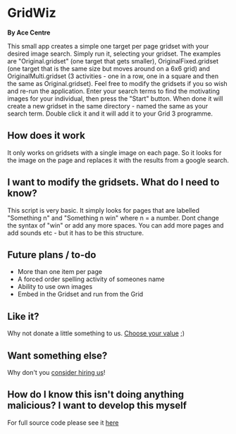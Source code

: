 # GridWiz

**By Ace Centre**

This small app creates a simple one target per page gridset with your desired image search. Simply run it, selecting your gridset. The examples are "Original.gridset" (one target that gets smaller), OriginalFixed.gridset (one target that is the same size but moves around on a 6x6 grid) and OriginalMulti.gridset (3 activities - one in a row, one in a square and then the same as Original.gridset). Feel free to modify the gridsets if you so wish and re-run the application. Enter your search terms to find the motivating images for your individual, then press the "Start" button. When done it will create a new gridset in the same directory - named the same as your search term. Double click it and it will add it to your Grid 3 programme. 

## How does it work

It only works on gridsets with a single image on each page. So it looks for the image on the page and replaces it with the results from a google search. 

## I want to modify the gridsets. What do I need to know?

This script is very basic. It simply looks for pages that are labelled "Something n" and "Something n win" where n = a number. Dont change the syntax of "win" or add any more spaces. You can add more pages and add sounds etc - but it has to be this structure. 


## Future plans / to-do

- More than one item per page
- A forced order spelling activity of someones name
- Ability to use own images
- Embed in the Gridset and run from the Grid

## Like it? 

Why not donate a little something to us. [Choose your value](https://donate.justgiving.com/donation-amount?uri=aHR0cHM6Ly9kb25hdGUtYXBpLmp1c3RnaXZpbmcuY29tL2FwaS9kb25hdGlvbnMvNmM2ODNlNzFlMTczNGJhZmJlMDIyODY3MmZlMjUzN2Q=) ;) 


## Want something else? 

Why don't you [consider hiring us](https://acecentre.org.uk/services/engineering/)! 


## How do I know this isn't doing anything malicious? I want to develop this myself 

For full source code please see it [here](https://gist.github.com/willwade/26d6a51f339c4346fff6a39fde039cd6)